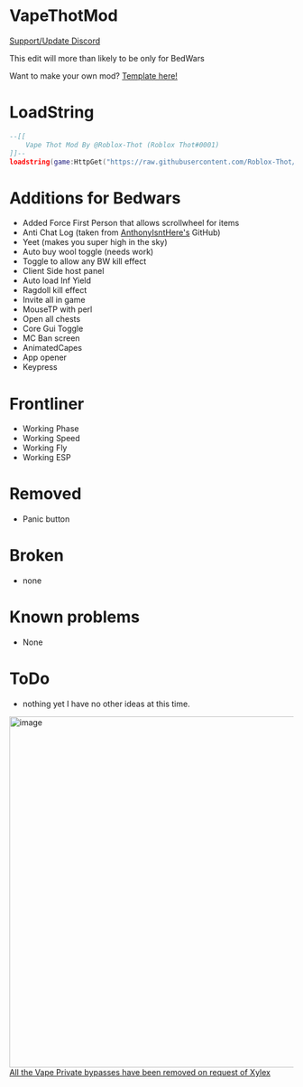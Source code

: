 # VapeThotMod
[Support/Update Discord](https://discord.gg/tbB9SnyH58)

This edit will more than likely to be only for BedWars

Want to make your own mod? [Template here!](https://github.com/Roblox-Thot/VapeMod-Template)

# LoadString
```lua
--[[
    Vape Thot Mod By @Roblox-Thot (Roblox Thot#0001)
]]--
loadstring(game:HttpGet("https://raw.githubusercontent.com/Roblox-Thot/VapeThotMod/main/Run.lua", true))()
```

# Additions for Bedwars
* Added Force First Person that allows scrollwheel for items
* Anti Chat Log (taken from [AnthonyIsntHere's](https://github.com/AnthonyIsntHere/anthonysrepository/blob/main/scripts/AntiChatLogger.lua) GitHub)
* Yeet (makes you super high in the sky)
* Auto buy wool toggle (needs work)
* Toggle to allow any BW kill effect
* Client Side host panel
* Auto load Inf Yield
* Ragdoll kill effect
* Invite all in game
* MouseTP with perl
* Open all chests
* Core Gui Toggle
* MC Ban screen
* AnimatedCapes
* App opener
* Keypress

# Frontliner
* Working Phase
* Working Speed
* Working Fly
* Working ESP

# Removed 
- Panic button

# Broken
* none

# Known problems
* None

# ToDo
* nothing yet I have no other ideas at this time.

<img width="621" alt="image" src="https://user-images.githubusercontent.com/67937010/222311480-88a3fea5-0d93-4324-a2c0-2d904d21fc08.png"><br>
<a href="https://youtu.be/W2TE0DjdNqI">All the Vape Private bypasses have been removed on request of Xylex</a>
